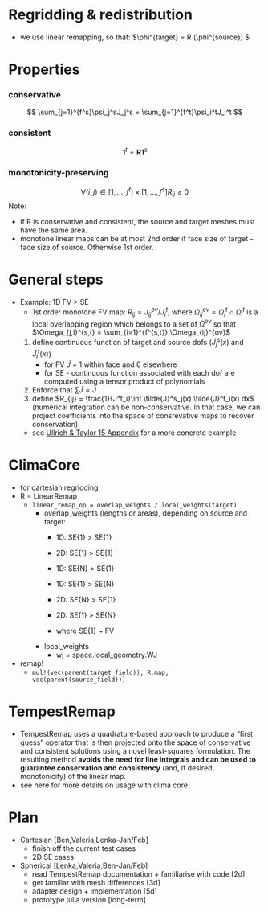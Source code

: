 # **Regridding & redistribution**

- we use linear remapping, so that:
 $\phi^{target} = R (\phi^{source}) $

# Properties
### conservative
$$
    \sum_{j=1}^{f^s}\psi_j^sJ_j^s = \sum_{j=1}^{f^t}\psi_i^tJ_i^t 
$$
### consistent
$$
\mathbf{1}^t=\mathbf{R}\mathbf{1}^s
$$ 
### monotonicity-preserving
$$
\forall (i,j) \in [1,...,f^t] \times [1,...,f^s] R_{ij} \geq 0
$$
Note:
- if R is conservative and consistent, the source and target meshes must have the same area. 
- monotone linear maps can be at most 2nd order if face size of target ~ face size of source. Otherwise 1st order. 

# General steps
- Example: 1D FV > SE
    - 1st order monotone FV map: $R_{ij} = J^{ov}_{ij} / J^t_i$, where $\Omega_{ij}^{ov} = \Omega_i^t \cap \Omega_i^t$ is a local overlapping region which belongs to a set of $\Omega^{ov}$ so that $\Omega_{j,i}^{s,t} = \sum_{i=1}^{f^{s,t}} \Omega_{ij}^{ov}$
    1. define continuous function of target and source dofs ($\tilde{J}^s_j(x)$ and $\tilde{J}^t_i(x)$)
        - for FV $\tilde{J}$ = 1 within face and 0 elsewhere
        - for SE - continuous function associated with each dof are computed using a tensor product of polynomials
    2. Enforce that $\sum \tilde{J} = J$
    3. define $R_{ij} = \frac{1}{J^t_i}\int \tilde{J}^s_j(x) \tilde{J}^t_i(x) dx$ (numerical integration can be non-conservative. In that case, we can project coefficients into the space of consrevative maps to recover conservation)
    - see [Ullrich & Taylor 15 Appendix](https://journals.ametsoc.org/view/journals/mwre/143/6/mwr-d-14-00343.1.xml ) for a more concrete example

# ClimaCore
- for cartesian regridding
- R = LinearRemap 
    - `linear_remap_op = overlap_weights / local_weights(target)`
        - overlap_weights (lengths or areas), depending on source and target:
            - 1D: SE{1} > SE{1}
            - 2D: SE{1} > SE{1}
            - 1D: SE{N} > SE{1}
            - 1D: SE{1} > SE{N}

            - 2D: SE{N} > SE{1}
            - 2D: SE{1} > SE{N}

            - where SE{1} ~ FV
        - local_weights
            - wj = space.local_geometry.WJ
- remap!
    - `mul!(vec(parent(target_field)), R.map, vec(parent(source_field)))`

# TempestRemap
- TempestRemap uses a quadrature-based approach to produce a “first guess” operator that is then projected onto the space of conservative and consistent solutions using a novel least-squares formulation. The resulting method **avoids the need for line integrals and can be used to guarantee conservation and consistency** (and, if desired, monotonicity) of the linear map.
- see here for more details on usage with clima core. 


# Plan
- Cartesian [Ben,Valeria,Lenka-Jan/Feb] 
    - finish off the current test cases
    - 2D SE cases
- Spherical [Lenka,Valeria,Ben-Jan/Feb]
    - read TempestRemap documentation + familiarise with code [2d]
    - get familiar with mesh differences [3d]
    - adapter design + implementation [5d]
    - prototype julia version [long-term]
